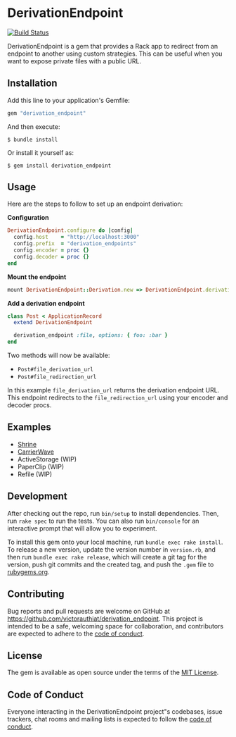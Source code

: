 # DerivationEndpoint

[![Build Status](https://github.com/VictorAuthiat/derivation_endpoint/actions/workflows/ci.yml/badge.svg)](https://github.com/VictorAuthiat/derivation_endpoint/actions/workflows/ci.yml)

DerivationEndpoint is a gem that provides a Rack app to redirect from an endpoint to another using custom strategies.
This can be useful when you want to expose private files with a public URL.

## Installation

Add this line to your application's Gemfile:

```ruby
gem "derivation_endpoint"
```

And then execute:

    $ bundle install

Or install it yourself as:

    $ gem install derivation_endpoint

## Usage

Here are the steps to follow to set up an endpoint derivation:

**Configuration**

```ruby
DerivationEndpoint.configure do |config|
  config.host    = "http://localhost:3000"
  config.prefix  = "derivation_endpoints"
  config.encoder = proc {}
  config.decoder = proc {}
end
```

**Mount the endpoint**

```ruby
mount DerivationEndpoint::Derivation.new => DerivationEndpoint.derivation_path
```

**Add a derivation endpoint**

```ruby
class Post < ApplicationRecord
  extend DerivationEndpoint

  derivation_endpoint :file, options: { foo: :bar }
end
```

Two methods will now be available:

 - `Post#file_derivation_url`
 - `Post#file_redirection_url`

In this example `file_derivation_url` returns the derivation endpoint URL.
This endpoint redirects to the `file_redirection_url` using your encoder and decoder procs.

## Examples

- [Shrine](https://github.com/VictorAuthiat/derivation_endpoint/tree/master/docs/shrine.md)
- [CarrierWave](https://github.com/VictorAuthiat/derivation_endpoint/tree/master/docs/carrierwave.md)
- ActiveStorage (WIP)
- PaperClip (WIP)
- Refile (WIP)

## Development

After checking out the repo, run `bin/setup` to install dependencies. Then, run `rake spec` to run the tests. You can also run `bin/console` for an interactive prompt that will allow you to experiment.

To install this gem onto your local machine, run `bundle exec rake install`. To release a new version, update the version number in `version.rb`, and then run `bundle exec rake release`, which will create a git tag for the version, push git commits and the created tag, and push the `.gem` file to [rubygems.org](https://rubygems.org).

## Contributing

Bug reports and pull requests are welcome on GitHub at https://github.com/victorauthiat/derivation_endpoint. This project is intended to be a safe, welcoming space for collaboration, and contributors are expected to adhere to the [code of conduct](https://github.com/victorauthiat/derivation_endpoint/blob/master/CODE_OF_CONDUCT.md).

## License

The gem is available as open source under the terms of the [MIT License](https://opensource.org/licenses/MIT).

## Code of Conduct

Everyone interacting in the DerivationEndpoint project"s codebases, issue trackers, chat rooms and mailing lists is expected to follow the [code of conduct](https://github.com/victorauthiat/derivation_endpoint/blob/master/CODE_OF_CONDUCT.md).
